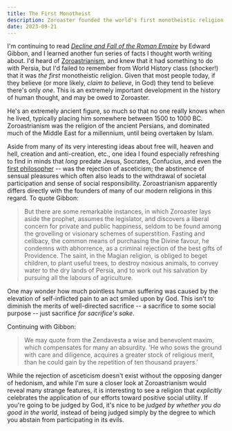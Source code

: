 ```yaml
---
title: The First Monotheist
description: Zoroaster founded the world's first monotheistic religion, thereby opening a new chapter in world history.
date: 2023-09-21
---
```


I'm continuing to read [_Decline and Fall of the Roman Empire_](https://www.amazon.com/Decline-Empire-Volumes-Everymans-Library/dp/0307700763/ref=sr_1_5?crid=1G5JJM2BIH17N&keywords=decline+and+fall+of+the+roman+empire&qid=1695350465&sprefix=decline+and+%2Caps%2C85&sr=8-5&ufe=app_do%3Aamzn1.fos.f5122f16-c3e8-4386-bf32-63e904010ad0) by Edward Gibbon, and I learned another fun series of facts I thought worth writing about. I'd heard of [Zoroastrianism](https://en.wikipedia.org/wiki/Zoroastrianism), and knew that it had something to do with Persia, but I'd failed to remember from World History class (shocker!) that it was _the first_ monotheistic religion. Given that most people today, if they believe (or more likely, _claim to believe_, in God) they tend to believe there's only _one_. This is an extremely important development in the history of human thought, and may be owed to Zoroaster.

He's an extremely ancient figure, so much so that no one really knows when he lived, typically placing him somewhere between 1500 to 1000 BC. Zoroastrianism was the religion of the ancient Persians, and dominated much of the Middle East for a millennium, until being overtaken by Islam.

Aside from many of its very interesting ideas about free will, heaven and hell, creation and anti-creation, etc., one idea I found especially refreshing to find in minds that _long_ predate Jesus, Socrates, Confucius, and even the [first philosopher](https://en.wikipedia.org/wiki/Thales_of_Miletus) -- was the rejection of asceticism; the abstinence of sensual pleasures which often also leads to the withdrawal of societal participation and sense of social responsibility. Zoroastrianism apparently differs directly with the founders of many of our modern religions in this regard. To quote Gibbon:

> But there are some remarkable instances, in which Zoroaster lays aside the prophet, assumes the legislator, and discovers a liberal concern for private and public happiness, seldom to be found among the grovelling or visionary schemes of superstition. Fasting and celibacy, the common means of purchasing the Divine favour, he condemns with abhorrence, as a criminal rejection of the best gifts of Providence. The saint, in the Magian religion, is obliged to beget children, to plant useful trees, to destroy noxious animals, to convey water to the dry lands of Persia, and to work out his salvation by pursuing all the labours of agriculture.

One may wonder how much pointless human suffering was caused by the elevation of self-inflicted pain to an act smiled upon by God. This isn't to diminish the merits of well-directed sacrifice -- a sacrifice to some social purpose -- just sacrifice _for sacrifice's sake_.

Continuing with Gibbon:

> We may quote from the Zendavesta a wise and benevolent maxim, which compensates for many an absurdity. 'He who sows the ground with care and diligence, acquires a greater stock of religious merit, than he could gain by the repetition of ten thousand prayers.'

While the rejection of asceticism doesn't exist without the opposing danger of hedonism, and while I'm sure a closer look at Zoroastrianism would reveal many strange features, it is interesting to see a religion that _explicitly_ celebrates the application of our efforts toward positive social utility. If you're going to be judged by God, it's nice to be _judged by whether you do good in the world_, instead of being judged simply by the degree to which you abstain from participating in its evils.
